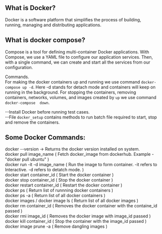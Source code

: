 What is Docker?   
-----------------
Docker is a software platform that simplifies the process of building, 
running, managing and distributing applications.

What is docker compose?  
----------------------
Compose is a tool for defining multi-container Docker applications. With
Compose, we use a YAML file to configure our application services. Then,
with a single command, we can create and start all the services from our configuration.

Commands.                                                                                                                                         
For making the docker containers up and running we use command `docker-compose up -d`.
Here -d stands for detach mode and containers will keep on running in the background.
For stopping the containers, removing containers, networks, volumes, and images
created by `up` we use command `docker-compose  down`.

--Install Docker before running test cases.                                                                                     
--File `docker_setup` contains methods to run batch file required to start,
stop and remove the containers.

Some Docker Commands:
---------------------
docker --version -> Returns the docker version installed on system.  
docker pull image_name ( Fetch docker_image from dockerhub. Example - "docker pull ubuntu" )  
docker run -it -d image_name ( Run the image to form container. -it refers to Interactive. -d refers to detatch mode. )  
docker start container_id ( Start the docker container )  
docker stop container_id ( Stop the docker container )  
docker restart container_id ( Restart the docker container )  
docker ps ( Return list of runnning docker containers )  
docker ps -a ( Return list of all docker containers )  
docker images / docker image ls ( Return list of all docker images )   
docker rm container_id ( Removes the docker container with the containe_id passed )  
docker rmi image_id ( Removes the docker image with image_id passed )  
docker kill container_id ( Stop the container with the image_id passed )  
docker image prune -a ( Remove dangling images )  
